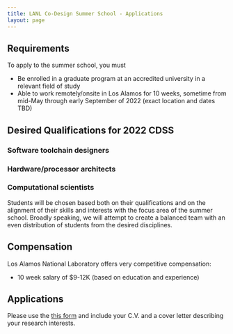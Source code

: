```yaml
---
title: LANL Co-Design Summer School - Applications
layout: page
---
```


## Requirements

To apply to the summer school, you must

- Be enrolled in a graduate program at an accredited university in a relevant field of study
- Able to work remotely/onsite in Los Alamos for 10 weeks, sometime from mid-May through early September of 2022 (exact location and dates TBD)


## Desired Qualifications for 2022 CDSS

### Software toolchain designers
### Hardware/processor architects
### Computational scientists


Students will be chosen based both on their qualifications and on the alignment of their skills and interests with the focus area of the summer school.  Broadly speaking, we will attempt to create a balanced team with an even distribution of students from the desired disciplines. 

## Compensation

Los Alamos National Laboratory offers very competitive compensation:

* 10 week salary of $9-12K (based on education and experience)

## Applications

Please use the [this form](https://forms.gle/F11ui2SUGQzLkroT7) and include your C.V. and a cover letter describing your research interests.
